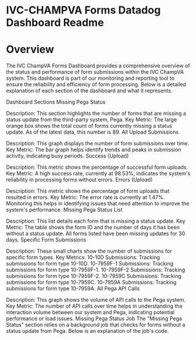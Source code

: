 # IVC-CHAMPVA Forms Datadog Dashboard Readme

# Overview
The IVC ChampVA Forms Dashboard provides a comprehensive overview of the status and performance of form submissions within the IVC ChampVA system. This dashboard is part of our monitoring and reporting tool to ensure the reliability and efficiency of form processing. Below is a detailed explanation of each section of the dashboard and what it represents.

Dashboard Sections
Missing Pega Status

Description: This section highlights the number of forms that are missing a status update from the third-party system, Pega.
Key Metric: The large orange box shows the total count of forms currently missing a status update. As of the latest data, this number is 89.
All Upload Submissions

Description: This graph displays the number of form submissions over time.
Key Metric: The bar graph helps identify trends and peaks in submission activity, indicating busy periods.
Success (Upload)

Description: This metric shows the percentage of successful form uploads.
Key Metric: A high success rate, currently at 98.53%, indicates the system's reliability in processing forms without errors.
Errors (Upload)

Description: This metric shows the percentage of form uploads that resulted in errors.
Key Metric: The error rate is currently at 1.47%. Monitoring this helps in identifying issues that need attention to improve the system's performance.
Missing Pega Status List

Description: This list details each form that is missing a status update.
Key Metric: The table shows the form ID and the number of days it has been without a status update. All forms listed have been missing updates for 30 days.
Specific Form Submissions

Description: These small charts show the number of submissions for specific form types.
Key Metrics:
10-10D Submissions: Tracking submissions for form type 10-10D.
10-7959F-1 Submissions: Tracking submissions for form type 10-7959F-1.
10-7959F-2 Submissions: Tracking submissions for form type 10-7959F-2.
10-7959C Submissions: Tracking submissions for form type 10-7959C.
10-7959A Submissions: Tracking submissions for form type 10-7959A.
All Pega API Calls

Description: This graph shows the volume of API calls to the Pega system.
Key Metric: The number of API calls over time helps in understanding the interaction volume between our system and Pega, indicating potential performance or load issues.
Missing Pega Status Job
The "Missing Pega Status" section relies on a background job that checks for forms without a status update from Pega. Below is an explanation of the job's code.
